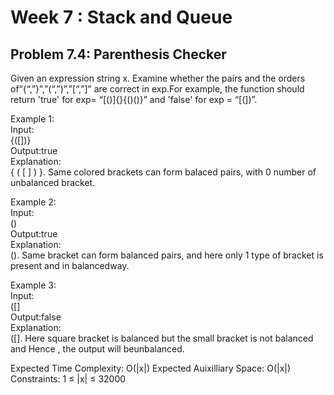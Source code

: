 # Week 7 : Stack and Queue

## Problem 7.4: Parenthesis Checker

Given an expression string x. Examine whether the pairs and the orders of“{“,”}”,”(“,”)”,”[“,”]” are correct in exp.For example, the function should return 'true' for exp= “[()]{}{()()}” and 'false' for exp = “[(])”.

Example 1:\
Input:\
{([])}\
Output:true\
Explanation:\
{ ( [ ] ) }. Same colored brackets can form balaced pairs, with 0 number of unbalanced bracket.

Example 2:\
Input:\
()\
Output:true\
Explanation:\
(). Same bracket can form balanced pairs, and here only 1 type of bracket is present and in balancedway.

Example 3:\
Input:\
([]\
Output:false\
Explanation:\
([]. Here square bracket is balanced but the small bracket is not balanced and Hence , the output will beunbalanced.

Expected Time Complexity: O(|x|) Expected Auixilliary Space: O(|x|)\
Constraints: 1 ≤ |x| ≤ 32000
